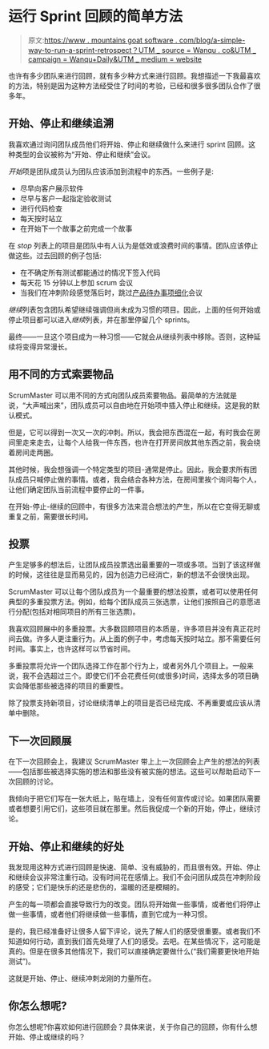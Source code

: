 # 运行 Sprint 回顾的简单方法

> 原文:[https://www . mountains goat software . com/blog/a-simple-way-to-run-a-sprint-retrospect？UTM _ source = Wanqu . co&UTM _ campaign = Wanqu+Daily&UTM _ medium = website](https://www.mountaingoatsoftware.com/blog/a-simple-way-to-run-a-sprint-retrospective?utm_source=wanqu.co&utm_campaign=Wanqu+Daily&utm_medium=website)

也许有多少团队来进行回顾，就有多少种方式来进行回顾。我想描述一下我最喜欢的方法，特别是因为这种方法经受住了时间的考验，已经和很多很多团队合作了很多年。

## 开始、停止和继续追溯

我喜欢通过询问团队成员他们将开始、停止和继续做什么来进行 sprint 回顾。这种类型的会议被称为“开始、停止和继续”会议。

*开始*项是团队成员认为团队应该添加到流程中的东西。一些例子是:

*   尽早向客户展示软件
*   尽早与客户一起指定验收测试
*   进行代码检查
*   每天按时站立
*   在开始下一个故事之前完成一个故事

在 *stop* 列表上的项目是团队中有人认为是低效或浪费时间的事情。团队应该停止做这些。过去回顾的例子包括:

*   在不确定所有测试都能通过的情况下签入代码
*   每天花 15 分钟以上参加 scrum 会议
*   当我们在冲刺阶段感觉落后时，跳过[产品待办事项细化](https://www.mountaingoatsoftware.com/blog/product-backlog-refinement-grooming)会议

*继续*列表包含团队希望继续强调但尚未成为习惯的项目。因此，上面的任何开始或停止项目都可以进入*继续*列表，并在那里停留几个 sprints。

最终——一旦这个项目成为一种习惯——它就会从继续列表中移除。否则，这种延续将变得异常漫长。

## 用不同的方式索要物品

ScrumMaster 可以用不同的方式向团队成员索要物品。最简单的方法就是说，“大声喊出来”，团队成员可以自由地在开始项中插入停止和继续。这是我的默认模式。

但是，它可以得到一次又一次的冲刺。所以，我会把东西混在一起，有时我会在房间里走来走去，让每个人给我一件东西，也许在打开房间放其他东西之前，我会绕着房间走两圈。

其他时候，我会想强调一个特定类型的项目-通常是停止。因此，我会要求所有团队成员只喊停止做的事情。或者，我会结合各种方法，在房间里挨个询问每个人，让他们确定团队当前流程中要停止的一件事。

在开始-停止-继续的回顾中，有很多方法来混合想法的产生，所以在它变得无聊或重复之前，需要很长时间。

## 投票

产生足够多的想法后，让团队成员投票选出最重要的一项或多项。当到了该这样做的时候，这往往是显而易见的，因为创造力已经消亡，新的想法不会很快出现。

ScrumMaster 可以让每个团队成员为一个最重要的想法投票，或者可以使用任何典型的多重投票方法。例如，给每个团队成员三张选票，让他们按照自己的意愿进行分配(包括对相同项目的所有三张选票)。

我喜欢回顾展中的多重投票。大多数回顾项目的本质是，许多项目并没有真正花时间去做。许多人更注重行为。从上面的例子中，考虑每天按时站立。那不需要任何时间。事实上，也许这样可以节省时间。

多重投票将允许一个团队选择工作在那个行为上，或者另外几个项目上。一般来说，我不会选超过三个。即使它们不会花费任何(或很多)时间，选择太多的项目确实会降低那些被选择的项目的重要性。

除了投票支持新项目，讨论继续清单上的项目是否已经完成、不再重要或应该从清单中删除。

## 下一次回顾展

在下一次回顾会上，我建议 ScrumMaster 带上上一次回顾会上产生的想法的列表——包括那些被选择实施的想法和那些没有被实施的想法。这些可以帮助启动下一次回顾的讨论。

我倾向于把它们写在一张大纸上，贴在墙上，没有任何宣传或讨论。如果团队需要或者想要引用它们，这些项目就在那里。然后我促成一个新的开始，停止，继续讨论。

## 开始、停止和继续的好处

我发现用这种方式进行回顾是快速、简单、没有威胁的，而且很有效。开始、停止和继续会议非常注重行动。没有时间花在感情上。我们不会问团队成员在冲刺阶段的感受；它们是快乐的还是悲伤的，温暖的还是模糊的。

产生的每一项都会直接导致行为的改变。团队将开始做一些事情，或者他们将停止做一些事情，或者他们将继续做一些事情，直到它成为一种习惯。

是的，我已经准备好让很多人留下评论，说先了解人们的感受很重要。或者我们不知道如何行动，直到我们首先处理了人们的感受。去吧。在某些情况下，这可能是真的。但是在很多其他情况下，我们可以直接确定要做什么(“我们需要更快地开始测试”)。

这就是开始、停止、继续冲刺龙刚的力量所在。

## 你怎么想呢?

你怎么想呢?你喜欢如何进行回顾会？具体来说，关于你自己的回顾，你有什么想开始、停止或继续的吗？